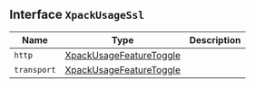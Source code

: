 ## Interface `XpackUsageSsl`

| Name | Type | Description |
| - | - | - |
| `http` | [XpackUsageFeatureToggle](./XpackUsageFeatureToggle.md) | &nbsp; |
| `transport` | [XpackUsageFeatureToggle](./XpackUsageFeatureToggle.md) | &nbsp; |
